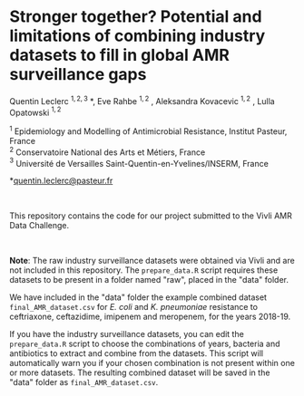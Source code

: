 # Stronger together? Potential and limitations of combining industry datasets to fill in global AMR surveillance gaps

Quentin Leclerc $^{1,2,3}$ *, Eve Rahbe $^{1,2}$ , Aleksandra Kovacevic $^{1,2}$ , Lulla Opatowski $^{1,2}$ 

$^{1}$ Epidemiology and Modelling of Antimicrobial Resistance, Institut Pasteur, France  
$^{2}$ Conservatoire National des Arts et Métiers, France  
$^{3}$ Université de Versailles Saint-Quentin-en-Yvelines/INSERM, France  

*quentin.leclerc@pasteur.fr

<br/>

This repository contains the code for our project submitted to the Vivli AMR Data Challenge.

<br/>

**Note**: The raw industry surveillance datasets were obtained via Vivli and are not included in this repository. The `prepare_data.R` script requires these datasets to be present in a folder named "raw", placed in the "data" folder.

We have included in the "data" folder the example combined dataset `final_AMR_dataset.csv` for *E. coli* and *K. pneumoniae* resistance to ceftriaxone, ceftazidime, imipenem and meropenem, for the years 2018-19.

If you have the industry surveillance datasets, you can edit the `prepare_data.R` script to choose the combinations of years, bacteria and antibiotics to extract and combine from the datasets. This script will automatically warn you if your chosen combination is not present within one or more datasets. The resulting combined dataset will be saved in the "data" folder as `final_AMR_dataset.csv`.
